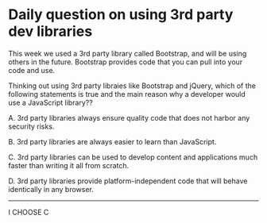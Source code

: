 # Daily question on using 3rd party dev libraries

This week we used a 3rd party library called Bootstrap, and will be using others in the future. Bootstrap provides code that you can pull into your code and use.

Thinking out using 3rd party libraies like Bootstrap and jQuery, which of the following statements is true and the main reason why a developer would use a JavaScript library??

A. 3rd party libraries always ensure quality code that does not harbor any security risks.

B. 3rd party libraries are always easier to learn than JavaScript.

C. 3rd party libraries can be used to develop content and applications much faster than writing it all from scratch.

D. 3rd party libraries provide platform-independent code that will behave identically in any browser.

-----------------------------------------------------
I CHOOSE C
